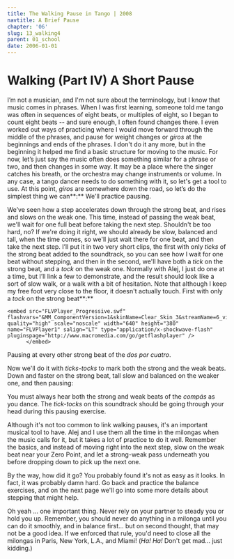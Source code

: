 ```yaml
---
title: The Walking Pause in Tango | 2008
navtitle: A Brief Pause
chapter: '06'
slug: 13_walking4
parent: 01_school
date: 2006-01-01
---
```


# Walking (Part IV) A Short Pause

I’m not a musician, and I'm not sure about the terminology, but I know that music comes in phrases. When I was first learning, someone told me tango was often in sequences of eight beats, or multiples of eight, so I began to count eight beats -- and sure enough, I often found changes there. I even worked out ways of practicing where I would move forward through the middle of the phrases, and pause for weight changes or _giros_ at the beginnings and ends of the phrases. I don't do it any more, but in the beginning it helped me find a basic structure for moving to the music. For now, let’s just say the music often does something similar for a phrase or two, and then changes in some way. It may be a place where the singer catches his breath, or the orchestra may change instruments or volume. In any case, a tango dancer needs to do something with it, so let's get a tool to use. At this point, _giros_ are somewhere down the road, so let’s do the simplest thing we can**:** We'll practice pausing.

We’ve seen how a step accelerates down through the strong beat, and rises and slows on the weak one. This time, instead of passing the weak beat, we'll wait for one full beat before taking the next step. Shouldn't be too hard, no? If we're doing it right, we should already be slow, balanced and tall, when the time comes, so we'll just wait there for one beat, and then take the next step. I’ll put it in two very short clips, the first with only _ticks_ of the strong beat added to the soundtrack, so you can see how I wait for one beat without stepping, and then in the second, we'll have both a _tick_ on the strong beat, and a _tock_ on the weak one. Normally with Alej, I just do one at a time, but I’ll link a few to demonstrate, and the result should look like a sort of slow walk, or a walk with a bit of hesitation. Note that although I keep my free foot very close to the floor, it doesn't actually touch. First with only a _tock_ on the strong beat**:**

    <embed src="FLVPlayer_Progressive.swf" flashvars="&MM_ComponentVersion=1&skinName=Clear_Skin_3&streamName=6_videos/EveryOtherStepCn&autoPlay=false&autoRewind=false" quality="high" scale="noscale" width="640" height="380" name="FLVPlayer1" salign="LT" type="application/x-shockwave-flash" pluginspage="http://www.macromedia.com/go/getflashplayer" />
          </embed>

Pausing at every other strong beat of the _dos por cuatro_.

Now we'll do it with _ticks-tocks_ to mark both the strong and the weak beats. Down and faster on the strong beat, tall slow and balanced on the weaker one, and then pausing:

You must always hear both the strong and weak beats of the _compás_ as you dance.
The _tick-tocks_ on this soundtrack should be going through your head during this pausing exercise.

Although it's not too common to link walking pauses, it's an important musical tool to have. Alej and I use them all the time in the milongas when the music calls for it, but it takes a lot of practice to do it well. Remember the basics, and instead of moving right into the next step, slow on the weak beat near your Zero Point, and let a strong-weak pass underneath you before dropping down to pick up the next one.

By the way, how did it go? You probably found it's not as easy as it looks. In fact, it was probably damn hard. Go back and practice the balance exercises, and on the next page we'll go into some more details about stepping that might help.

Oh yeah ... one important thing. Never rely on your partner to steady you or hold you up. Remember, you should never do anything in a milonga until you can do it smoothly, and in balance first... but on second thought, that may not be a good idea. If we enforced that rule, you'd need to close all the milongas in Paris, New York, L.A., and Miami!  (_Ha! Ha!_ Don't get mad... just kidding.)
